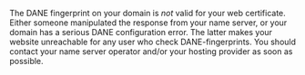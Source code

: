 The DANE fingerprint on your domain is *not* valid for your web certificate. Either someone manipulated the response from your name server, or your domain has a serious DANE configuration error. The latter makes your website unreachable for any user who check DANE-fingerprints. You should contact your name server operator and/or your hosting provider as soon as possible.
